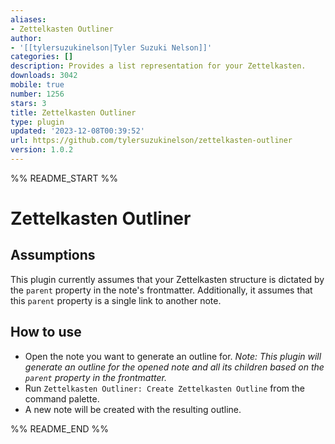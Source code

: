 ```yaml
---
aliases:
- Zettelkasten Outliner
author:
- '[[tylersuzukinelson|Tyler Suzuki Nelson]]'
categories: []
description: Provides a list representation for your Zettelkasten.
downloads: 3042
mobile: true
number: 1256
stars: 3
title: Zettelkasten Outliner
type: plugin
updated: '2023-12-08T00:39:52'
url: https://github.com/tylersuzukinelson/zettelkasten-outliner
version: 1.0.2
---
```


%% README_START %%

# Zettelkasten Outliner

## Assumptions

This plugin currently assumes that your Zettelkasten structure is dictated by the `parent` property in the note's frontmatter. Additionally, it assumes that this `parent` property is a single link to another note.

## How to use

- Open the note you want to generate an outline for. _Note: This plugin will generate an outline for the opened note and all its children based on the `parent` property in the frontmatter._
- Run `Zettelkasten Outliner: Create Zettelkasten Outline` from the command palette.
- A new note will be created with the resulting outline.


%% README_END %%